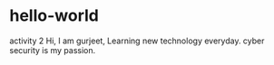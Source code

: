 # hello-world
activity 2
Hi, I am gurjeet, Learning new technology everyday.
cyber security is my passion. 
